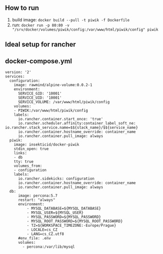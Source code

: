 How to run
--------------

1. build image: `docker build --pull -t piwik -f Dockerfile`
1. run: `docker run -p 80:80 -v "/srv/docker/volumes/piwik/config:/var/www/html/piwik/config" piwik`

Ideal setup for rancher
-----------------------

docker-compose.yml
-------------------
```
version: '2'
services:
  configuration:
    image: rawmind/alpine-volume:0.0.2-1
    environment:
      SERVICE_GID: '10001'
      SERVICE_UID: '10001'
      SERVICE_VOLUME: /var/www/html/piwik/config
    volumes:
    - PIWIK:/var/www/html/piwik/config
    labels:
      io.rancher.container.start_once: 'true'
      io.rancher.scheduler.affinity:container_label_soft_ne: io.rancher.stack_service.name=$${stack_name}/$${service_name}
      io.rancher.container.hostname_override: container_name
      io.rancher.container.pull_image: always
  piwik:
    image: insekticid/docker-piwik
    stdin_open: true
    links:
    - db
    tty: true
    volumes_from:
    - configuration
    labels:
      io.rancher.sidekicks: configuration
      io.rancher.container.hostname_override: container_name
      io.rancher.container.pull_image: always
  db:
      image: percona:5.7
      restart: "always"
      environment:
          - MYSQL_DATABASE=${MYSQL_DATABASE}
          - MYSQL_USER=${MYSQL_USER}
          - MYSQL_PASSWORD=${MYSQL_PASSWORD}
          - MYSQL_ROOT_PASSWORD=${MYSQL_ROOT_PASSWORD}
          - TZ=${WORKSPACE_TIMEZONE:-Europe/Prague}
          - LOCALE=cs_CZ
          - LANG=cs_CZ.utf8
      #env_file: .env
      volumes:
        - percona:/var/lib/mysql
```